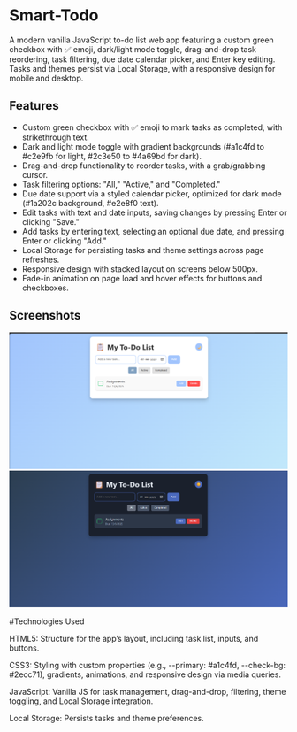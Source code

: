 # Smart-Todo

A modern vanilla JavaScript to-do list web app featuring a custom green checkbox with ✅ emoji, dark/light mode toggle, drag-and-drop task reordering, task filtering, due date calendar picker, and Enter key editing. Tasks and themes persist via Local Storage, with a responsive design for mobile and desktop.

## Features
- Custom green checkbox with ✅ emoji to mark tasks as completed, with strikethrough text.
- Dark and light mode toggle with gradient backgrounds (#a1c4fd to #c2e9fb for light, #2c3e50 to #4a69bd for dark).
- Drag-and-drop functionality to reorder tasks, with a grab/grabbing cursor.
- Task filtering options: "All," "Active," and "Completed."
- Due date support via a styled calendar picker, optimized for dark mode (#1a202c background, #e2e8f0 text).
- Edit tasks with text and date inputs, saving changes by pressing Enter or clicking "Save."
- Add tasks by entering text, selecting an optional due date, and pressing Enter or clicking "Add."
- Local Storage for persisting tasks and theme settings across page refreshes.
- Responsive design with stacked layout on screens below 500px.
- Fade-in animation on page load and hover effects for buttons and checkboxes.

## Screenshots
![Light Mode](https://github.com/Chandrashekhar-K-E/Smart-Todo/blob/3a7b322b407cff2f45ca9bf139c6bcf42fa56e9e/Screenshot%202025-06-10%20230859.png "Light Mode.")  
![Dark Mode](https://github.com/Chandrashekhar-K-E/Smart-Todo/blob/c6947346385cbea4ea7301eba836298f472a3a38/Screenshot%202025-06-10%20230941.png "Dark Mode.")

#Technologies Used

HTML5: Structure for the app’s layout, including task list, inputs, and buttons.

CSS3: Styling with custom properties (e.g., --primary: #a1c4fd, --check-bg: #2ecc71), gradients, animations, and responsive design via media queries.

JavaScript: Vanilla JS for task management, drag-and-drop, filtering, theme toggling, and Local Storage integration.

Local Storage: Persists tasks and theme preferences.

